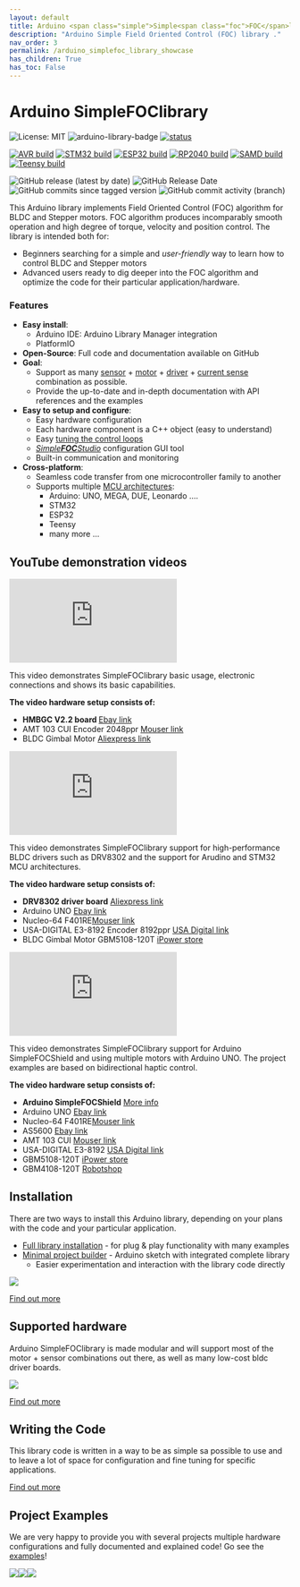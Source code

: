 ```yaml
---
layout: default
title: Arduino <span class="simple">Simple<span class="foc">FOC</span>library</span>
description: "Arduino Simple Field Oriented Control (FOC) library ."
nav_order: 3
permalink: /arduino_simplefoc_library_showcase
has_children: True
has_toc: False
---
```



# Arduino <span class="simple">Simple<span class="foc">FOC</span>library</span>

![License: MIT](https://img.shields.io/badge/License-MIT-yellow.svg)
![arduino-library-badge](https://www.ardu-badge.com/badge/Simple%20FOC.svg?)
[![status](https://joss.theoj.org/papers/4382445f249e064e9f0a7f6c1bb06b1d/status.svg)](https://joss.theoj.org/papers/4382445f249e064e9f0a7f6c1bb06b1d)


[![AVR build](https://github.com/simplefoc/Arduino-FOC/actions/workflows/arduino.yml/badge.svg)](https://github.com/simplefoc/Arduino-FOC/actions/workflows/arduino.yml)
[![STM32 build](https://github.com/simplefoc/Arduino-FOC/actions/workflows/stm32.yml/badge.svg)](https://github.com/simplefoc/Arduino-FOC/actions/workflows/stm32.yml)
[![ESP32 build](https://github.com/simplefoc/Arduino-FOC/actions/workflows/esp32.yml/badge.svg)](https://github.com/simplefoc/Arduino-FOC/actions/workflows/esp32.yml)
[![RP2040 build](https://github.com/simplefoc/Arduino-FOC/actions/workflows/rpi.yml/badge.svg)](https://github.com/simplefoc/Arduino-FOC/actions/workflows/rpi.yml)
[![SAMD build](https://github.com/simplefoc/Arduino-FOC/actions/workflows/samd.yml/badge.svg)](https://github.com/simplefoc/Arduino-FOC/actions/workflows/samd.yml)
[![Teensy build](https://github.com/simplefoc/Arduino-FOC/actions/workflows/teensy.yml/badge.svg)](https://github.com/simplefoc/Arduino-FOC/actions/workflows/teensy.yml)


![GitHub release (latest by date)](https://img.shields.io/github/v/release/simplefoc/arduino-foc)
![GitHub Release Date](https://img.shields.io/github/release-date/simplefoc/arduino-foc?color=blue)
![GitHub commits since tagged version](https://img.shields.io/github/commits-since/simplefoc/arduino-foc/latest/dev)
![GitHub commit activity (branch)](https://img.shields.io/github/commit-activity/m/simplefoc/arduino-foc/dev)

This Arduino library implements Field Oriented Control (FOC) algorithm for BLDC and Stepper motors. FOC algorithm produces incomparably smooth operation and high degree of torque, velocity and position control.
The library is intended both for: 
- Beginners searching for a simple and *user-friendly* way to learn how to control BLDC and Stepper motors 
- Advanced users ready to dig deeper into the FOC algorithm and optimize the code for their particular application/hardware.

### Features
- **Easy install**: 
   - Arduino IDE: Arduino Library Manager integration
   - PlatformIO
- **Open-Source**: Full code and documentation available on GitHub
- **Goal**: 
   - Support as many [sensor](position_sensors) + [motor](motors) + [driver](drivers) + [current sense](current_sense)   combination as possible.
   - Provide the up-to-date and in-depth documentation with API references and the examples
- **Easy to setup and configure**: 
   - Easy hardware configuration 
   - Each hardware component is a C++ object (easy to understand) 
   - Easy [tuning the control loops](motion_control)
   - [*Simple**FOC**Studio*](studio) configuration GUI tool
   - Built-in communication and monitoring
- **Cross-platform**:
   - Seamless code transfer from one microcontroller family to another 
   - Supports multiple [MCU architectures](microcontrollers):
      - Arduino: UNO, MEGA, DUE, Leonardo ....
      - STM32
      - ESP32
      - Teensy
      - many more ...
      
## YouTube demonstration videos
<iframe class="youtube" src="https://www.youtube.com/embed/Y5kLeqTc6Zk" frameborder="0" allow="accelerometer; autoplay; encrypted-media; gyroscope; picture-in-picture" allowfullscreen></iframe>

This video demonstrates <span class="simple">Simple<span class="foc">FOC</span>library</span> basic usage, electronic connections and shows its basic capabilities.

**The video hardware setup consists of:**
<ul class="width60">
<li> 
<b>HMBGC V2.2 board </b> <a class="pull-right" href="https://www.ebay.com/itm/HMBGC-V2-0-3-Axle-Gimbal-Controller-Control-Plate-Board-Module-with-Sensor/351497840990?hash=item51d6e7695e:g:BAsAAOSw0QFXBxrZ">Ebay link <span class="fa fa-link"></span></a>
</li>
<li>
AMT 103 CUI Encoder 2048ppr <a class="pull-right" href="https://www.mouser.fr/ProductDetail/CUI-Devices/AMT103-V?qs=%2Fha2pyFaduivK%252B0pk7%2Fn5JVYn0KI22hXp9BVM%2FOAA64YDfmI%2FUQlRWDW0CMgz3WfQ6GDou4mx58%3D">Mouser link <span class="fa fa-link"></span></a>
</li>
<li>
BLDC Gimbal Motor  <a class="pull-right" href="https://fr.aliexpress.com/item/32483131130.html?spm=a2g0o.productlist.0.0.6ddd749fFd3u9E&algo_pvid=a67f2ec1-5341-4f97-ba3e-720e24f6c4fb&algo_expid=a67f2ec1-5341-4f97-ba3e-720e24f6c4fb-10&btsid=0b0a187915885172220541390e7eed&ws_ab_test=searchweb0_0,searchweb201602_,searchweb201603_">Aliexpress link <span class="fa fa-link"></span></a>
</li>
</ul> 

<iframe class="youtube" src="https://www.youtube.com/embed/RI4nNMF608I" frameborder="0" allow="accelerometer; autoplay; encrypted-media; gyroscope; picture-in-picture" allowfullscreen></iframe>

This video demonstrates <span class="simple">Simple<span class="foc">FOC</span>library</span> support for high-performance BLDC drivers such as DRV8302 and the support for Arudino and STM32 MCU architectures. 

**The video hardware setup consists of:**
<ul class="width60">
<li>
<b>DRV8302 driver board</b> <a class="pull-right" href="https://bit.ly/2BZZ5fG">Aliexpress link <span class="fa fa-link"></span></a>
</li>
<li> 
Arduino UNO <a class="pull-right" href="https://www.ebay.com/itm/HMBGC-V2-0-3-Axle-Gimbal-Controller-Control-Plate-Board-Module-with-Sensor/351497840990?hash=item51d6e7695e:g:BAsAAOSw0QFXBxrZ">Ebay link <span class="fa fa-link"></span></a>
</li>
<li> 
Nucleo-64 F401RE<a class="pull-right" href="https://www.mouser.fr/ProductDetail/STMicroelectronics/NUCLEO-F401RE?qs=fK8dlpkaUMvGeToFJ6rzdA%3D%3D">Mouser link <span class="fa fa-link"></span></a>
</li>
<li>
USA-DIGITAL E3-8192 Encoder 8192ppr  <a class="pull-right" href="https://www.usdigital.com/products/encoders/incremental/kit/E3">USA Digital link <span class="fa fa-link"></span></a>
</li>
<li>
BLDC Gimbal Motor GBM5108-120T <a class="pull-right" href="https://www.onedrone.com/store/ipower-gbm5108-120t-gimbal-motor.html">iPower store <span class="fa fa-link"></span></a>
</li>
</ul> 

<iframe class="youtube" src="https://www.youtube.com/embed/xTlv1rPEqv4" frameborder="0" allow="accelerometer; autoplay; encrypted-media; gyroscope; picture-in-picture" allowfullscreen></iframe>

This video demonstrates <span class="simple">Simple<span class="foc">FOC</span>library</span> support for Arduino <span class="simple">Simple<span class="foc">FOC</span>Shield</span> and using multiple motors with Arduino UNO. The project examples are based on bidirectional haptic control. 

**The video hardware setup consists of:**
<ul class="width60">
<li>
<b>Arduino <span class="simple">Simple<span class="foc">FOC</span>Shield</span></b> <a class="pull-right" href="arduino_simplefoc_shield_showcase">More info <span class="fa fa-link"></span></a>
</li>
<li> 
Arduino UNO <a class="pull-right" href="https://www.ebay.com/itm/HMBGC-V2-0-3-Axle-Gimbal-Controller-Control-Plate-Board-Module-with-Sensor/351497840990?hash=item51d6e7695e:g:BAsAAOSw0QFXBxrZ">Ebay link <span class="fa fa-link"></span></a>
</li>
<li> 
Nucleo-64 F401RE<a class="pull-right" href="https://www.mouser.fr/ProductDetail/STMicroelectronics/NUCLEO-F401RE?qs=fK8dlpkaUMvGeToFJ6rzdA%3D%3D">Mouser link <span class="fa fa-link"></span></a>
</li>
<li> 
AS5600  <a class="pull-right" href="https://www.ebay.com/itm/1PC-New-AS5600-magnetic-encoder-sensor-module-12bit-high-precision/303401254431?hash=item46a41fbe1f:g:nVwAAOSwTJJd8zRK">Ebay link <span class="fa fa-link"></span></a>
</li>
<li>
AMT 103 CUI <a class="pull-right" href="https://www.mouser.fr/ProductDetail/CUI-Devices/AMT103-V?qs=%2Fha2pyFaduivK%252B0pk7%2Fn5JVYn0KI22hXp9BVM%2FOAA64YDfmI%2FUQlRWDW0CMgz3WfQ6GDou4mx58%3D">Mouser link <span class="fa fa-link"></span></a>
</li>
<li>
USA-DIGITAL E3-8192  <a class="pull-right" href="https://www.usdigital.com/products/encoders/incremental/kit/E3">USA Digital link <span class="fa fa-link"></span></a>
</li>
<li>
GBM5108-120T <a class="pull-right" href="https://www.onedrone.com/store/ipower-gbm5108-120t-gimbal-motor.html">iPower store <span class="fa fa-link"></span></a>
</li>
<li>
GBM4108-120T <a class="pull-right" href="https://www.robotshop.com/en/ipower-gbm4108h-120t-gimbal-motor.html">Robotshop <span class="fa fa-link"></span></a>
</li>
</ul> 


## Installation
There are two ways to install this Arduino library, depending on your plans with the code and your particular application.
- [Full library installation](library_download) - for plug & play functionality with many examples 
- [Minimal project builder](minimal_download) - Arduino sketch with integrated complete library
    - Easier experimentation and interaction with the library code directly

<img src="extras/Images/alm.gif" class="width50">

[Find out more <i class="fa  fa-external-link"></i>](installation)


## Supported hardware
Arduino <span class="simple">Simple<span class="foc">FOC</span>library</span> is made modular and will support most of the motor + sensor combinations out there, as well as many low-cost bldc driver boards.
<p><img src="extras/Images/connection.gif" class="width50"></p>

[Find out more <i class="fa  fa-external-link"></i>](supported_hardware)

## Writing the Code
This library code is written in a way to be as simple sa possible to use and to leave a lot of space for configuration and fine tuning for specific applications. 

[Find out more <i class="fa  fa-external-link"></i>](code)


## Project Examples 
We are very happy to provide you with several projects multiple hardware configurations and fully documented and explained code!
Go see the [examples](examples)!
<p style="width:100%">
<a href="position_control_example"><img src="extras/Images/position_control_example.jpg" class="img200 img_half"></a><a href="velocity_control_example"><img src="extras/Images/hmbgc_v22_velocity_control.jpg" class="img200 img_half"></a><a href="simplefoc_pendulum"><img src="extras/Images/foc_pendulum.jpg" class="img200 img_half"></a>
</p>